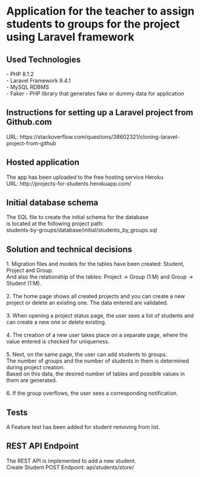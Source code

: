 # Application for the teacher to assign students to groups for the project using Laravel framework

<h2>Used Technologies</h2>
- PHP 8.1.2 <br>
- Laravel Framework 9.4.1 <br>
- MySQL RDBMS <br>
- Faker - PHP library that generates fake or dummy data for application

<h2>Instructions for setting up a Laravel project from Github.com</h2>
URL: https://stackoverflow.com/questions/38602321/cloning-laravel-project-from-github

<h2>Hosted application</h2>
The app has been uploaded to the free hosting service Heroku <br>
URL: http://projects-for-students.herokuapp.com/

<h2>Initial database schema</h2>
The SQL file to create the initial schema for the database <br>
is located at the following project path: <br>
students-by-groups/database/initial/students_by_groups.sql

<h2>Solution and technical decisions</h2>
1. Migration files and models for the tables have been created: Student, Project and Group. <br>
And also the relationship of the tables: Project -> Group (1:M) and Group -> Student (1:M). <br><br>
2. The home page shows all created projects and you can create a new <br>
project or delete an existing one. The data entered are validated. <br><br>
3. When opening a project status page, the user sees a list of students and can create a new one or delete existing. <br><br>
4. The creation of a new user takes place on a separate page, where the value entered is checked for uniqueness. <br><br>
5. Next, on the same page, the user can add students to groups. <br>
The number of groups and the number of students in them is determined during project creation. <br>
Based on this data, the desired number of tables and possible values in them are generated. <br><br>
6. If the group overflows, the user sees a corresponding notification. <br>

<h2>Tests</h2>
A Feature test has been added for student removing from list.
    
<h2>REST API Endpoint</h2>
The REST API is implemented to add a new student. <br>
Create Student POST Endpoint: api/students/store/
